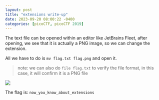 ```yaml
---
layout: post
title: "extensions write-up"
date: 2023-09-20 08:00:22 -0400
categories: [picoCTF, picoCTF 2019]
---
```


The text file can be opened within an editor like JetBrains Fleet, after opening, we see that it is actually
a PNG image, so we can change the extension.

All we have to do is `mv flag.txt flag.png` and open it.

> note: we can also do `file flag.txt` to verify the file format, in this case, it will confirm it is a PNG file

![](https://i.imgur.com/hFl89ye.png)

The flag is: `now_you_know_about_extensions`
